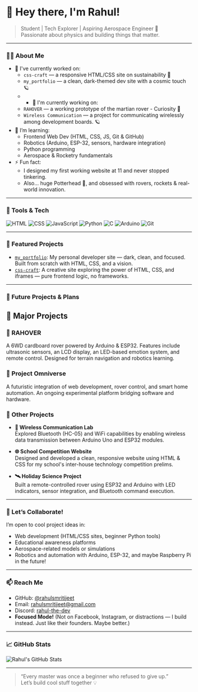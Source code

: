 # 👋 Hey there, I'm Rahul!

> Student | Tech Explorer | Aspiring Aerospace Engineer 🚀  
> Passionate about physics and building things that matter.

---

### 👨‍💻 About Me

- 🔭 I've currently worked on:
  - `css-craft` — a responsive HTML/CSS site on sustainability 🌿
  - `my_portfolio` — a clean, dark-themed dev site with a cosmic touch 🪐
  - - 🔭 I'm currently working on:
  - `RAHOVER` — a working prototype of the martian rover - Curiosity 🌿
  - `Wireless Communication` — a project for communicating wirelessly among development boards. 🪐
- 🌱 I’m learning:
  - Frontend Web Dev (HTML, CSS, JS, Git & GitHub)
  - Robotics (Arduino, ESP-32, sensors, hardware integration)
  - Python programming
  - Aerospace & Rocketry fundamentals
- ⚡ Fun fact:
  - I designed my first working website at 11 and never stopped tinkering.
  - Also... huge Potterhead 🧙, and obsessed with rovers, rockets & real-world innovation.

---

### 🧰 Tools & Tech

![HTML](https://img.shields.io/badge/HTML-E34F26?style=for-the-badge&logo=html5)
![CSS](https://img.shields.io/badge/CSS-1572B6?style=for-the-badge&logo=css3)
![JavaScript](https://img.shields.io/badge/JavaScript-F7DF1E?style=for-the-badge&logo=javascript&logoColor=black)
![Python](https://img.shields.io/badge/Python-3776AB?style=for-the-badge&logo=python)
![C](https://img.shields.io/badge/C-00599C?style=for-the-badge&logo=c&logoColor=white)
![Arduino](https://img.shields.io/badge/Arduino-00979D?style=for-the-badge&logo=arduino)
![Git](https://img.shields.io/badge/Git-F05032?style=for-the-badge&logo=git)

---

### 📌 Featured Projects

- [`my_portfolio`](https://rahulsmritijeet.github.io/my_portfolio): My personal developer site — dark, clean, and focused. Built from scratch with HTML, CSS, and a vision.
- [`css-craft`](https://github.com/rahulsmritijeet/css-craft): A creative site exploring the power of HTML, CSS, and iframes — pure frontend logic, no frameworks.

---

### 🌌 Future Projects & Plans

## 🚀 Major Projects

### 🤖 RAHOVER  
A 6WD cardboard rover powered by Arduino & ESP32. Features include ultrasonic sensors, an LCD display, an LED-based emotion system, and remote control. Designed for terrain navigation and robotics learning.

### 🌌 Project Omniverse  
A futuristic integration of web development, rover control, and smart home automation. An ongoing experimental platform bridging software and hardware.

### 🧪 Other Projects

- **📶 Wireless Communication Lab**  
  Explored Bluetooth (HC-05) and WiFi capabilities by enabling wireless data transmission between Arduino Uno and ESP32 modules.

- **🌐 School Competition Website**  
  Designed and developed a clean, responsive website using HTML & CSS for my school's inter-house technology competition prelims.

- **🛰️ Holiday Science Project**  
  Built a remote-controlled rover using ESP32 and Arduino with LED indicators, sensor integration, and Bluetooth command execution.

---

### 💬 Let’s Collaborate!

I’m open to cool project ideas in:
- Web development (HTML/CSS sites, beginner Python tools)
- Educational awareness platforms
- Aerospace-related models or simulations
- Robotics and automation with Arduino, ESP-32, and maybe Raspberry Pi in the future!

---

### 📫 Reach Me

- GitHub: [@rahulsmritijeet](https://github.com/rahulsmritijeet)
- Email: rahulsmritijeet@gmail.com
- Discord: [rahul-the-dev](https://discord.com/users/rahul-the-dev)
- **Focused Mode!** (Not on Facebook, Instagram, or distractions — I build instead. Just like their founders. Maybe better.)

---

### 📈 GitHub Stats

![Rahul's GitHub Stats](https://github-readme-stats.vercel.app/api?username=rahulsmritijeet&show_icons=true&theme=tokyonight&hide=contribs&count_private=true)

---

> “Every master was once a beginner who refused to give up.”  
> Let’s build cool stuff together 💡


